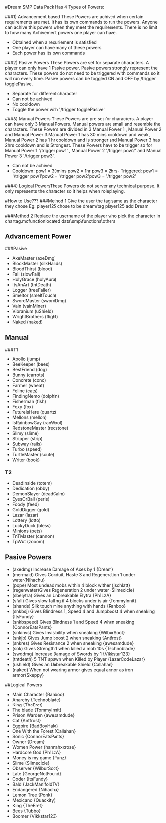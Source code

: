 #Dream SMP Data Pack
Has 4 Types of Powers:

###1) Advancement based
These Powers are achived when certain requirements are met. It has its own commands to run the powers. Anyone can achive this powers when they meet the requirements. There is no limit to how many Achivement powers one player can have.
- Obtained when a requriement is satisfied
- One player can have many of these powers
- Each power has its own commands

###2) Pasive Powers
These Powers are set for separate characters. A player can only have 1 Pasive power. Pasive powers strongly represent the characters. These powers do not need to be triggered with commands so it will run every time. Pasive powers can be toggled ON and OFF by /trigger togglePasive.
- Separate for different character
- Can not be achived
- No cooldown
- Toggle the power with '/trigger togglePasive'

###3) Manual Powers
These Powers are pre set for characters. A player can have only 3 Manual Powers. Manual powers are small and resemble the characters. These Powers are divided in 3 Manual Power 1 , Manual Power 2 and Manual Power 3.Manual Power 1 has 30 mins cooldown and weak, Manual Power 2 has 1 hr cooldown and is stronger and Manual Power 3 has 2hrs cooldown and is Strongest. These Powers have to be trigger so for Manual Power 1 '/trigger pow1' , Manual Power 2 '/trigger pow2' and Manual Power 3 '/trigger pow3'.
- Can not be achived
- Cooldown: pow1 = 30mins pow2 = 1hr pow3 = 2hrs- Triggered: pow1 = '/trigger pow1'pow2 = '/trigger pow2'pow3 = '/trigger pow2'

###4) Logical PowersThese Powers do not server any technical purpose. It only represents the character so it helps when roleplaying.

#How to Use???
###Method 1
Give the user the tag same as the character they chose
Eg: player125 chose to be dream/tag player125 add Dream

###Method 2
Replace the username of the player who pick the character in chartag.mcfunctionlocated data\smp\functions\others

## Advancement Power 
###Pasive 
* AxeMaster (axeDmg)
* BlockMaster (silkHands)
* BloodThirst (blood)
* Fall (slowFall)
* HolyGrace (holyAura)
* ItsAnArt (tntDeath)
* Logger (treeFaller)
* Smeltor (smeltTouch)
* SwordMaster (swordDmg)
* Vain (vainMiner)
* Vibranium (uShield)
* WrightBrothers (flight)
* Naked (naked)

## Manual
###T1
* Apollo (jump)
* BeeKeeper (bees)
* BestFriend (dog)
* Bunny (carrots)
* Concrete (conc)
* Farmer (wheat)
* Feline (cats)
* FindingNemo (dolphin)
* Fisherman (fish)
* Foxy (fox)
* FutureIsHere (quartz)
* Mellons (mellon)
* IsRainbowGay (ranWool)
* RedstoneMaster (redstone)
* Slimy (slime)
* Stripper (strip)
* Subway (rails)
* Turbo (speed)
* TurtleMaster (scute)
* Writer (book)

### T2
* DeadInside (totem)
* Dedication (obby)
* DemonSlayer (deadCalm)
* EyesOrBall (perls)
* Foody (feed)
* GoldDigger (gold)
* Lazar (lazar)
* Lottery (lotto)
* LuckyDuck (bless)
* Minions (pets)
* TnTMaster (cannon)
* TpWut (zooom)

## Pasive Powers 
* (axedmg) Increase Damage of Axes by 1 {Dream}
* (mermaid) Gives Conduit, Haste 3 and Regeneration 1 under water{Nihachu}
* (pope) Most undead mobs within 4 block wither {jschlatt}
* (regenwater)Gives Regeneration 2 under water {Slimecicle}
* (sbelytra) Gives an Unbreakable Elytra {Ph1LzA}
* (sfall) Gives slow falling if 4 blocks under is air {TommyInnit}
* (shands) Silk touch mine anything with hands {Ranboo}
* (snkbsj) Gives Blindness 1, Speed 4 and Jumpboost 4 when sneaking {ItsFundy}
* (snkbspeed) Gives Blindness 1 and Speed 4 when sneaking {ConnorEatsPants}
* (snkinvs) Gives Invisibility when sneaking {WilburSoot}
* (snkjb) Gives Jump boost 2 when sneaking {Antfrost}
* (snkres) Gives Resistance 2 when sneaking {awesamdude}
* (sok) Gives Strength 1 when killed a mob 10s {Technoblade}
* (swddmg) Increase Damage of Swords by 1 {Vikkstar123}
* (tntdeath) 5 TNT spawn when Killed by Player {LazarCodeLazar}
* (ushield) Gives an Unbreakable Shield {Callahan}
* (naked) When not wearing armor gives equal armor as iron armor{Skeppy}

##Logical Powers 
* Main Character {Ranboo}
* Anarchy {Technoblade}
* King {TheEret}
* The blade {TommyInnit}
* Prison Warden {awesamdude}
* Cat {Antfrost}
* Eggpire {BadBoyHalo}
* One With the Forest {Callahan}
* Sonic {ConnorEatsPants}
* Owner {Dream}
* Women Power {hannahxxrose}
* Hardcore God {Ph1LzA}
* Money is my game {Punz}
* Slime {Slimecicle}
* Observer {WilburSoot}
* Late {GeorgeNotFound}
* Coder {ItsFundy}
* Bald {JackManifoldTV}
* Endangered {Nihachu}
* Lemon Tree {Ponk}
* Mexicano {Quackity}
* King {TheEret}
* Bees {Tubbo}
* Boomer {Vikkstar123}
